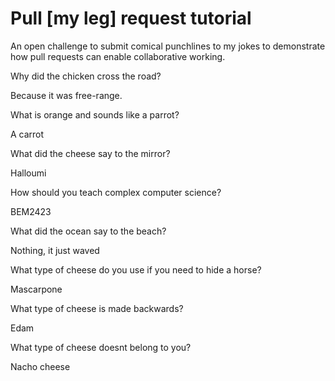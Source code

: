 # Pull [my leg] request tutorial
An open challenge to submit comical punchlines to my jokes to demonstrate how pull requests can enable collaborative working. 

Why did the chicken cross the road? 

Because it was free-range.

What is orange and sounds like a parrot? 

A carrot

What did the cheese say to the mirror? 

Halloumi

How should you teach complex computer science? 

BEM2423

What did the ocean say to the beach?

Nothing, it just waved

What type of cheese do you use if you need to hide a horse?

Mascarpone 

What type of cheese is made backwards?

Edam 

What type of cheese doesnt belong to you?

Nacho cheese

